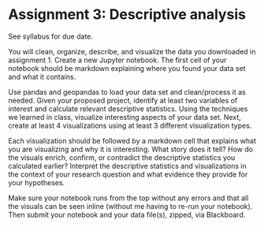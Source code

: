 # Assignment 3: Descriptive analysis

See syllabus for due date.

You will clean, organize, describe, and visualize the data you downloaded in assignment 1. Create a new Jupyter notebook. The first cell of your notebook should be markdown explaining where you found your data set and what it contains.

Use pandas and geopandas to load your data set and clean/process it as needed. Given your proposed project, identify at least two variables of interest and calculate relevant descriptive statistics. Using the techniques we learned in class, visualize interesting aspects of your data set. Next, create at least 4 visualizations using at least 3 different visualization types.

Each visualization should be followed by a markdown cell that explains what you are visualizing and why it is interesting. What story does it tell? How do the visuals enrich, confirm, or contradict the descriptive statistics you calculated earlier? Interpret the descriptive statistics and visualizations in the context of your research question and what evidence they provide for your hypotheses.

Make sure your notebook runs from the top without any errors and that all the visuals can be seen inline (without me having to re-run your notebook). Then submit your notebook and your data file(s), zipped, via Blackboard.
